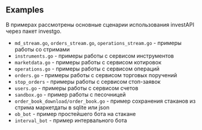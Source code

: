 ## Examples

В примерах рассмотрены основные сценарии использования investAPI через пакет investgo.

* `md_stream.go`, `orders_stream.go`, `operations_stream.go` - примеры работы со стримами
* `instruments.go` - примеры работы с сервисом инструментов
* `marketdata.go` - примеры работы с сервисом котировок
* `operations.go` - примеры работы с сервисом операций
* `orders.go` - примеры работы с сервисом торговых поручений
* `stop_orders` - примеры работы с сервисом стоп-заявок
* `users.go` - примеры работы с сервисом счетов
* `sandbox.go` - пример работы с песочницей
* `order_book_download/order_book.go` - пример сохранения стаканов из стрима маркетдаты в sqlite или json
* `ob_bot` - пример простейшего бота на стакане
* `interval_bot` - пример интервального бота 